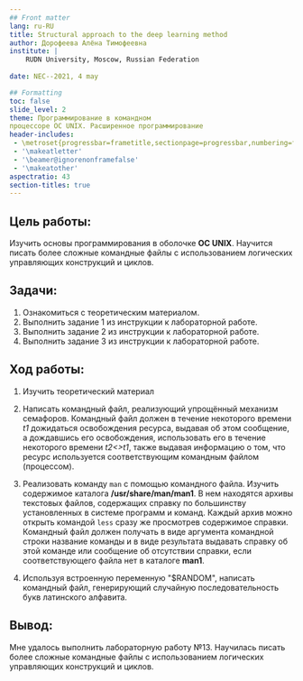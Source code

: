 ```yaml
---
## Front matter
lang: ru-RU
title: Structural approach to the deep learning method
author: Дорофеева Алёна Тимофеевна
institute: |
	RUDN University, Moscow, Russian Federation
	
date: NEC--2021, 4 may

## Formatting
toc: false
slide_level: 2
theme: Программирование в командном
процессоре ОС UNIX. Расширенное программирование
header-includes: 
 - \metroset{progressbar=frametitle,sectionpage=progressbar,numbering=fraction}
 - '\makeatletter'
 - '\beamer@ignorenonframefalse'
 - '\makeatother'
aspectratio: 43
section-titles: true
---
```




## Цель работы:

Изучить основы программирования в оболочке **ОС UNIX**. Научится писать более сложные командные файлы с использованием логических управляющих конструкций и циклов.

## Задачи: 

1. Ознакомиться с теоретическим материалом.
2. Выполнить задание 1 из инструкции к лабораторной работе.
3. Выполнить задание 2 из инструкции к лабораторной работе.
4. Выполнить задание 3 из инструкции к лабораторной работе.

## Ход работы:

1. Изучить теоретический материал
2. Написать командный файл, реализующий упрощённый механизм семафоров. Командный файл должен в течение некоторого времени *t1* дожидаться освобождения ресурса, выдавая об этом сообщение, а дождавшись его освобождения, использовать его в течение некоторого времени *t2<>t1*, также выдавая информацию о том, что ресурс используется соответствующим командным файлом (процессом). 
3. Реализовать команду `man` с помощью командного файла. Изучить содержимое каталога **/usr/share/man/man1**. В нем находятся архивы текстовых файлов, содержащих справку по большинству установленных в системе программ и команд. Каждый архив можно открыть командой `less` сразу же просмотрев содержимое справки. Командный файл должен получать в виде аргумента командной строки название команды и в виде результата выдавать справку об этой команде или сообщение об отсутствии справки, если соответствующего файла нет в каталоге **man1**.

4. Используя встроенную переменную "$RANDOM", написать командный файл, генерирующий случайную последовательность букв латинского алфавита.

## Вывод:

Мне удалось выполнить лабораторную работу №13. Научилась писать более сложные командные файлы с использованием логических управляющих конструкций и циклов.